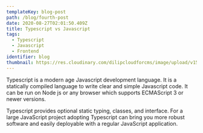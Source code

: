 ```yaml
---
templateKey: blog-post
path: /blog/fourth-post
date: 2020-08-27T02:01:50.409Z
title: Typescript vs Javascript
tags:
  - Typescript
  - Javascript
  - Frontend
identifier: blog
thumbnail: https://res.cloudinary.com/dilipcloudforcms/image/upload/v1597393693/sample.jpg
---
```

<!--StartFragment-->

Typescript is a modern age Javascript development language. It is a statically compiled language to write clear and simple Javascript code. It can be run on Node js or any browser which supports ECMAScript 3 or newer versions.

Typescript provides optional static typing, classes, and interface. For a large JavaScript project adopting Typescript can bring you more robust software and easily deployable with a regular JavaScript application.

<!--EndFragment-->